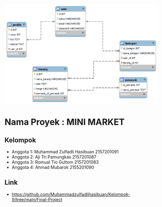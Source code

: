 ![ERD](erd.png)

# Nama Proyek : MINI MARKET

## Kelompok
- Anggota 1: Muhammad Zulfadli Hasibuan 2157201091
- Anggota 2: Aji Tri Pamungkas 2157201087
- Anggota 3: Romual Tio Gultom 2157201083
- Anggota 4: Ahmad Mubarok 2155201090

## Link
- https://github.com/Muhammadzulfadlihasibuan/Kelompok-9/tree/main/Final-Project
